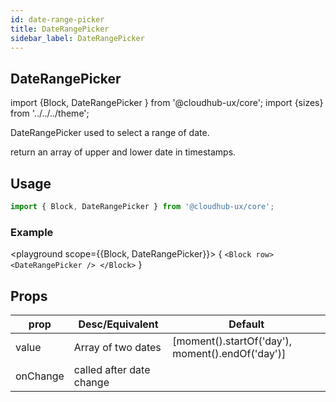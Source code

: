 ```yaml
---
id: date-range-picker
title: DateRangePicker
sidebar_label: DateRangePicker
---
```


## DateRangePicker

import {Block, DateRangePicker } from '@cloudhub-ux/core';
import {sizes} from '../../../theme';

DateRangePicker used to select a range of date.

return an array of upper and lower date in timestamps.

## Usage

```js
import { Block, DateRangePicker } from '@cloudhub-ux/core';
```

### Example

<playground scope={{Block, DateRangePicker}}>
{
`<Block row> <DateRangePicker /> </Block>`
}
</playground>

## Props

<Block>
    <table>
        <thead>
            <tr><th>prop</th><th>Desc/Equivalent</th><th>Default</th></tr>
        </thead>
        <tbody>
            <tr><td>value</td><td>Array of two dates</td><td> [moment().startOf('day'), moment().endOf('day')]</td></tr>
               <tr><td>onChange</td><td>called after date change</td><td></td></tr>
        </tbody>
    </table>
</Block>
